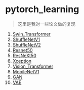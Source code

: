 # pytorch_learning
> 这里是我对一些论文做的复现  
1. <a href =https://github.com/karlmaji/pytorch_learning/blob/master/Swin_transformer%E8%AE%BA%E6%96%87%E5%A4%8D%E7%8E%B0.ipynb>Swin_Transformer </a>  
2. <a href =https://github.com/karlmaji/pytorch_learning/blob/master/ShuffleNetV1.ipynb>ShuffleNetV1 </a>
3. <a href =https://github.com/karlmaji/pytorch_learning/blob/master/ShuffleNetV2.ipynb>ShuffleNetV2 </a>
4. <a href =https://github.com/karlmaji/pytorch_learning/blob/master/Resnet50.ipynb>Resnet50 </a>
5. <a href =https://github.com/karlmaji/pytorch_learning/blob/master/ResNeXt50.ipynb>ResNeXt50 </a>
6. <a href =https://github.com/karlmaji/pytorch_learning/blob/master/Xception.ipynb>Xception </a>
7. <a href =https://github.com/karlmaji/pytorch_learning/blob/master/Vision_Transformer.ipynb>Vision_Transformer </a>
8. <a href =https://github.com/karlmaji/pytorch_learning/blob/master/MobileNetV1.ipynb>MobileNetV1 </a>
9. <a href =https://github.com/karlmaji/pytorch_learning/blob/master/%E5%9F%BA%E4%BA%8EMNIST%E5%AE%9E%E7%8E%B0GAN.ipynb>GAN </a>
10. <a href =https://github.com/karlmaji/pytorch_learning/blob/master/%E5%9F%BA%E4%BA%8EMNIST%E5%AE%9E%E7%8E%B0VAE.ipynb>VAE </a>
